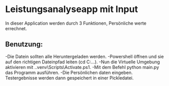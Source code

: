 # Leistungsanalyseapp mit Input
In dieser Application werden durch 3 Funktionen, Persönliche werte errechnet.
## Benutzung:
  -Die Datein sollten alle Heruntergeladen werden. 
  -Powershell öffnen und sie auf den richtigen Dateinpfad leiten (cd C:\...).
  -Nun die Virtuelle Umgebung aktivieren mit .\.venv\Scripts\Activate.ps1.
  -Mit dem Befehl python main.py das Programm ausführen.
  -Die Persönlichen daten eingeben.
Testergebnisse werden dann gespeichert in einer Pickledatei.
  
  
 
